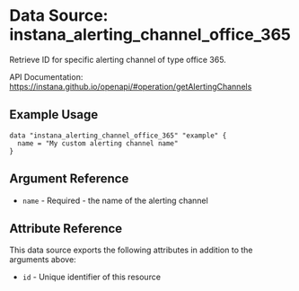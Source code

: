 # Data Source: instana_alerting_channel_office_365

Retrieve ID for specific alerting channel of type office 365.

API Documentation: <https://instana.github.io/openapi/#operation/getAlertingChannels>

## Example Usage

```hcl
data "instana_alerting_channel_office_365" "example" {
  name = "My custom alerting channel name"
}
```

## Argument Reference

* `name` - Required - the name of the alerting channel

## Attribute Reference

This data source exports the following attributes in addition to the arguments above:

* `id` - Unique identifier of this resource